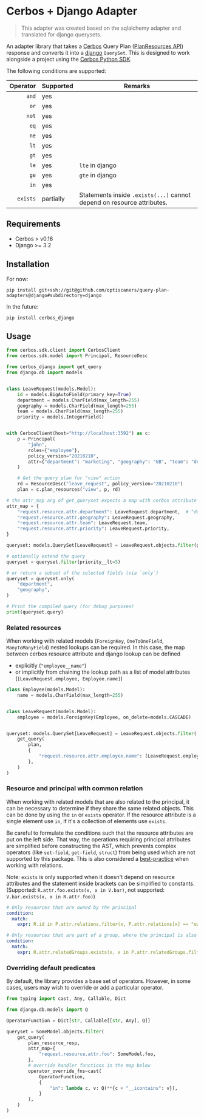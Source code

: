 # Cerbos + Django Adapter

> This adapter was created based on the sqlalchemy adapter and translated for django querysets.

An adapter library that takes a [Cerbos](https://cerbos.dev) Query
Plan ([PlanResources API](https://docs.cerbos.dev/cerbos/latest/api/index.html#resources-query-plan)) response and
converts it into a [django](https://djangoproject.com) `QuerySet`. This is designed to work alongside a project using
the [Cerbos Python SDK](https://github.com/cerbos/cerbos-sdk-python).

The following conditions are supported:

| Operator | Supported | Remarks                                                                |
|---------:|:----------|------------------------------------------------------------------------|
|    `and` | yes       |                                                                        |
|     `or` | yes       |                                                                        |
|    `not` | yes       |                                                                        |
|     `eq` | yes       |                                                                        |
|     `ne` | yes       |                                                                        |
|     `lt` | yes       |                                                                        |
|     `gt` | yes       |                                                                        |
|     `le` | yes       | `lte` in django                                                        |
|     `ge` | yes       | `gte` in django                                                        |
|     `in` | yes       |                                                                        |
| `exists` | partially | Statements inside `.exists(...)` cannot depend on resource attributes. |

## Requirements

- Cerbos > v0.16
- Django >= 3.2

## Installation

For now:

```
pip install git+ssh://git@github.com/optiscaners/query-plan-adapters@django#subdirectory=django
```

In the future:

```
pip install cerbos_django
```

## Usage

```python
from cerbos.sdk.client import CerbosClient
from cerbos.sdk.model import Principal, ResourceDesc

from cerbos_django import get_query
from django.db import models


class LeaveRequest(models.Model):
    id = models.BigAutoField(primary_key=True)
    department = models.CharField(max_length=255)
    geography = models.CharField(max_length=255)
    team = models.CharField(max_length=255)
    priority = models.IntegerField()


with CerbosClient(host="http://localhost:3592") as c:
    p = Principal(
        "john",
        roles={"employee"},
        policy_version="20210210",
        attr={"department": "marketing", "geography": "GB", "team": "design"},
    )

    # Get the query plan for "view" action
    rd = ResourceDesc("leave_request", policy_version="20210210")
    plan = c.plan_resources("view", p, rd)

# the attr_map arg of get_queryset expects a map with cerbos attribute strings mapped to the field lookup (str) or model-attribute
attr_map = {
    "request.resource.attr.department": LeaveRequest.department,  # "department" is also allowed
    "request.resource.attr.geography": LeaveRequest.geography,
    "request.resource.attr.team": LeaveRequest.team,
    "request.resource.attr.priority": LeaveRequest.priority,
}

queryset: models.QuerySet[LeaveRequest] = LeaveRequest.objects.filter(get_query(plan, attr_map))

# optionally extend the query
queryset = queryset.filter(priority__lt=5)

# or return a subset of the selected fields (via `only`)
queryset = queryset.only(
    "department",
    "geography",
)

# Print the compiled query (for debug purposes)
print(queryset.query)
```

### Related resources

When working with related models (`ForeignKey`, `OneToOneField`, `ManyToManyField`) nested lookups can be required.
In this case, the map between cerbos resource attribute and django lookup can be defined

* explicitly (`"employee__name"`)
* or implicitly from chaining the lookup path as a list of model attributes (`[LeaveRequest.employee, Employee.name]`)

```python
class Employee(models.Model):
    name = models.CharField(max_length=255)


class LeaveRequest(models.Model):
    employee = models.ForeignKey(Employee, on_delete=models.CASCADE)


queryset: models.QuerySet[LeaveRequest] = LeaveRequest.objects.filter(
    get_query(
        plan,
        {
            "request.resource.attr.employee.name": [LeaveRequest.employee, Employee.name],  # or "employee__name"
        },
    )
)

```

### Resource and principal with common relation

When working with related models that are also related to the principal, it can be necessary to determine if they share
the same related objects.
This can be done by using the `in` or `exists` operator. If the resource attribute is a single element use `in`, if it's
a collection of elements use `exists`.

Be careful to formulate the conditions such that the resource attributes are put on the left side.
That way, the operations requiring principal attributes are simplified before constructing the AST, which prevents
complex operators (like `set-field`, `get-field`, `struct`) from being used which are not supported by this package.
This is also considered
a [best-practice](https://docs.cerbos.dev/cerbos/latest/policies/best_practices#_map_of_relations) when working with
relations.

Note: `exists` is only supported when it doesn't depend on resource attributes and the statement inside brackets can be
simplified to constants.
(Supported: `R.attr.foo.exists(x, x in V.bar)`, not supported: `V.bar.exists(x, x in R.attr.foo)`)

```yaml
# Only resources that are owned by the principal 
condition:
  match:
    expr: R.id in P.attr.relations.filter(x, P.attr.relations[x] == "owner")

# Only resources that are part of a group, where the principal is also an owner (two unrelated many-to-many fields)
condition:
  match:
    expr: R.attr.relatedGroups.exists(x, x in P.attr.relatedGroups.filter(y, P.attr.relatedGroups[y].role == "owner")) 
```

### Overriding default predicates

By default, the library provides a base set of operators. However, in some cases, users may wish to override or add a
particular operator.

```python
from typing import cast, Any, Callable, Dict

from django.db.models import Q

OperatorFunction = Dict[str, Callable[[str, Any], Q]]

queryset = SomeModel.objects.filter(
    get_query(
        plan_resource_resp,
        attr_map={
            "request.resource.attr.foo": SomeModel.foo,
        },
        # override handler functions in the map below
        operator_override_fns=cast(
            OperatorFunction,
            {
                "in": lambda c, v: Q(**{c + "__icontains": v}),
            }
        ),
    )
)
```
